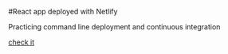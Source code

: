 #React app deployed with Netlify 

Practicing command line deployment and continuous integration

[check it](https://playful-cocada-5520fc.netlify.app/)
